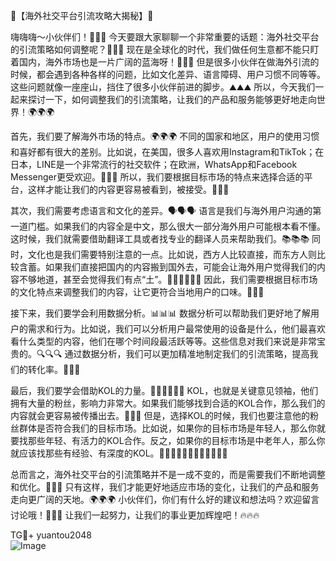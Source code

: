 🌟【海外社交平台引流攻略大揭秘】🌟

嗨嗨嗨～小伙伴们！👋👋👋
今天要跟大家聊聊一个非常重要的话题：海外社交平台的引流策略如何调整呢？🚀🚀🚀
现在是全球化的时代，我们做任何生意都不能只盯着国内，海外市场也是一片广阔的蓝海呀！🌊🌊🌊
但是很多小伙伴在做海外引流的时候，都会遇到各种各样的问题，比如文化差异、语言障碍、用户习惯不同等等。这些问题就像一座座山，挡住了很多小伙伴前进的脚步。⛰️⛰️⛰️
所以，今天我们一起来探讨一下，如何调整我们的引流策略，让我们的产品和服务能够更好地走向世界！🌍🌍🌍

首先，我们要了解海外市场的特点。🌍🌍🌍
不同的国家和地区，用户的使用习惯和喜好都有很大的差别。比如说，在美国，很多人喜欢用Instagram和TikTok；在日本，LINE是一个非常流行的社交软件；在欧洲，WhatsApp和Facebook Messenger更受欢迎。🤔🤔🤔
所以，我们要根据目标市场的特点来选择合适的平台，这样才能让我们的内容更容易被看到，被接受。🎯🎯🎯

其次，我们需要考虑语言和文化的差异。🗣🗣🗣
语言是我们与海外用户沟通的第一道门槛。如果我们的内容全是中文，那么很大一部分海外用户可能根本看不懂。这时候，我们就需要借助翻译工具或者找专业的翻译人员来帮助我们。📚📚📚
同时，文化也是我们需要特别注意的一点。比如说，西方人比较直接，而东方人则比较含蓄。如果我们直接把国内的内容搬到国外去，可能会让海外用户觉得我们的内容不够地道，甚至会觉得我们有点“土”。🤷‍♀️🤷‍♂️🤷‍♀️
因此，我们需要根据目标市场的文化特点来调整我们的内容，让它更符合当地用户的口味。🎨🎨🎨

接下来，我们要学会利用数据分析。📊📊📊
数据分析可以帮助我们更好地了解用户的需求和行为。比如说，我们可以分析用户最常使用的设备是什么，他们最喜欢看什么类型的内容，他们在哪个时间段最活跃等等。这些信息对我们来说是非常宝贵的。🔍🔍🔍
通过数据分析，我们可以更加精准地制定我们的引流策略，提高我们的转化率。🎯🎯🎯

最后，我们要学会借助KOL的力量。👩‍🏫👩‍💻👨‍💼
KOL，也就是关键意见领袖，他们拥有大量的粉丝，影响力非常大。如果我们能够找到合适的KOL合作，那么我们的内容就会更容易被传播出去。🌟🌟🌟
但是，选择KOL的时候，我们也要注意他的粉丝群体是否符合我们的目标市场。比如说，如果你的目标市场是年轻人，那么你就要找那些年轻、有活力的KOL合作。反之，如果你的目标市场是中老年人，那么你就应该找那些有经验、有深度的KOL。👨‍👩‍👧‍👦👨‍👩‍👧‍👦👨‍👩‍👧‍👦

总而言之，海外社交平台的引流策略并不是一成不变的，而是需要我们不断地调整和优化。🌈🌈🌈
只有这样，我们才能更好地适应市场的变化，让我们的产品和服务走向更广阔的天地。🌍🌍🌍
小伙伴们，你们有什么好的建议和想法吗？欢迎留言讨论哦！💬💬💬
让我们一起努力，让我们的事业更加辉煌吧！🔥🔥🔥

TG💪+ yuantou2048  
![Image](https://github.com/user-attachments/assets/42a5a4a5-fea9-4a1d-8aa0-73e57e430cca)